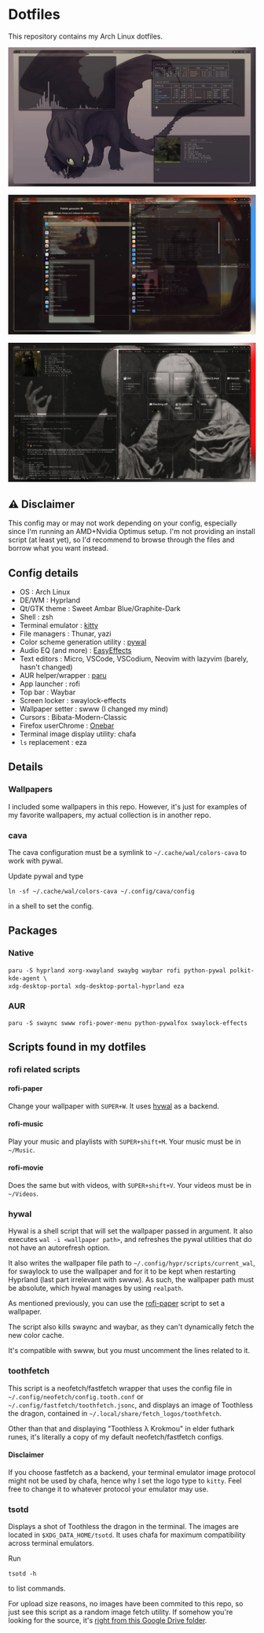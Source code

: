 # Dotfiles

This repository contains my Arch Linux dotfiles.

![Screenshot 1](assets/screen1.webp)

![Screenshot 2](assets/screen2.webp)

![Screenshot 3](assets/screen3.webp)

## ⚠️ Disclaimer

This config may or may not work depending on your config, especially since I'm running an AMD+Nvidia Optimus setup. I'm not providing an install script (at least yet), so I'd recommend to browse through the files and borrow what you want instead.

## Config details

- OS : Arch Linux
- DE/WM : Hyprland
- Qt/GTK theme : Sweet Ambar Blue/Graphite-Dark
- Shell : zsh
- Terminal emulator : [kitty](https://sw.kovidgoyal.net/kitty/)
- File managers : Thunar, yazi
- Color scheme generation utility : [pywal](https://github.com/dylanaraps/pywal)
- Audio EQ (and more) : [EasyEffects](https://github.com/wwmm/easyeffects)
- Text editors : Micro, VSCode, VSCodium, Neovim with lazyvim (barely, hasn't changed)
- AUR helper/wrapper : [paru](https://github.com/Morganamilo/paru)
- App launcher : rofi
- Top bar : Waybar
- Screen locker : swaylock-effects
- Wallpaper setter : swww (I changed my mind)
- Cursors : Bibata-Modern-Classic
- Firefox userChrome : [Onebar](https://codeberg.org/Freeplay/Firefox-Onebar)
- Terminal image display utility: chafa
- `ls` replacement : eza

## Details

### Wallpapers

I included some wallpapers in this repo. However, it's just for examples of my favorite wallpapers, my actual collection is in another repo.

### cava

The cava configuration must be a symlink to `~/.cache/wal/colors-cava` to work with pywal.

Update pywal and type

```shell
ln -sf ~/.cache/wal/colors-cava ~/.config/cava/config
```

in a shell to set the config.

## Packages

### Native

```shell
paru -S hyprland xorg-xwayland swaybg waybar rofi python-pywal polkit-kde-agent \
xdg-desktop-portal xdg-desktop-portal-hyprland eza
```

### AUR

```shell
paru -S swaync swww rofi-power-menu python-pywalfox swaylock-effects
```

## Scripts found in my dotfiles

### rofi related scripts

#### rofi-paper

Change your wallpaper with `SUPER+W`. It uses [hywal](#hywal) as a backend.

#### rofi-music

Play your music and playlists with `SUPER+shift+M`. Your music must be in `~/Music`.

#### rofi-movie

Does the same but with videos, with `SUPER+shift+V`. Your videos must be in `~/Videos`.

### hywal

Hywal is a shell script that will set the wallpaper passed in argument. It also executes `wal -i <wallpaper path>`, and refreshes the pywal utilities that do not have an autorefresh option.

It also writes the wallpaper file path to `~/.config/hypr/scripts/current_wal`, for swaylock to use the wallpaper and for it to
be kept when restarting Hyprland (last part irrelevant with swww). As such, the wallpaper path must be absolute, which hywal manages by using `realpath`.

As mentioned previously, you can use the [rofi-paper](#rofi-paper) script to set a wallpaper.

The script also kills swaync and waybar, as they can't dynamically fetch the new color cache.

It's compatible with swww, but you must uncomment the lines related to it.

### toothfetch

This script is a neofetch/fastfetch wrapper that uses the config file in `~/.config/neofetch/config.tooth.conf` or `~/.config/fastfetch/toothfetch.jsonc`, and displays an image of Toothless the dragon, contained in `~/.local/share/fetch_logos/toothfetch`.

Other than that and displaying "Toothless λ Krokmou" in elder futhark runes, it's literally a copy of my default neofetch/fastfetch configs.

#### Disclaimer

If you choose fastfetch as a backend, your terminal emulator image protocol might not be used by chafa, hence why I set the logo type
to `kitty`. Feel free to change it to whatever protocol your emulator may use.

### tsotd

Displays a shot of Toothless the dragon in the terminal. The images are located in `$XDG_DATA_HOME/tsotd`. It uses chafa for maximum compatibility across terminal emulators.

Run

```shell
tsotd -h
```

to list commands.

For upload size reasons, no images have been commited to this repo, so just see this script as a random image fetch utility. If somehow you're looking for the source, it's [right from this Google Drive folder](https://drive.google.com/drive/folders/1FMATT17oeXwDBpUHnAlCwjaO8A1zrstO).

